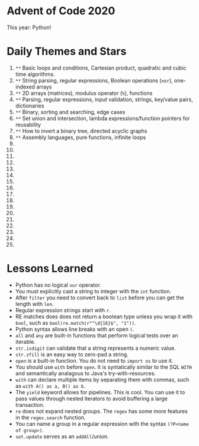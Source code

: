 # Advent of Code 2020

This year: Python!

# Daily Themes and Stars

1. `**` Basic loops and conditions, Cartesian product, quadratic and cubic time algorithms.
2. `**` String parsing, regular expressions, Boolean operations (`xor`), one-indexed arrays
3. `**` 2D arrays (matrices), modulus operator (`%`), functions
4. `**` Parsing, regular expressions, input validation, strings, key/value pairs, dictionaries
5. `**` Binary, sorting and searching, edge cases
6. `**` Set union and intersection, lambda expressions/function pointers for reusability
7. `**` How to invert a binary tree, directed acyclic graphs
8. `**` Assembly languages, pure functions, infinite loops
9. `  `
10. `  `
11. `  `
12. `  `
13. `  `
14. `  `
15. `  `
16. `  `
17. `  `
18. `  `
19. `  `
20. `  `
21. `  `
22. `  `
23. `  `
24. `  `
25. `  `

# Lessons Learned
* Python has no logical `xor` operator.
* You must explicitly cast a string to integer with the `int` function.
* After `filter` you need to convert back to `list` before you can get the length with `len`.
* Regular expression strings start with `r`.
* RE matches does does not return a boolean type unless you wrap it with `bool`, such as `bool(re.match(r"^\d{16}$", "1"))`.
* Python syntax allows line breaks with an open `(`.
* `all` and `any` are built-in functions that perform logical tests over an iterable.
* `str.isdigit` can validate that a string represents a numeric value.
* `str.zfill` is an easy way to zero-pad a string.
* `open` is a built-in function. You do not need to `import os` to use it.
* You should use `with` before `open`. It is syntatically similar to the SQL `WITH` and semantically analagous to Java's try-with-resources.
* `with` can declare multiple items by separating them with commas, such as `with A() as a, B() as b`.
* The `yield` keyword allows for pipelines. This is cool. You can use it to pass values through nested iterators to avoid buffering a large transaction.
* `re` does not expand nested groups. The `regex` has some more features in the `regex.search` function.
* You can name a group in a regular expression with the syntax `(?P<name of group>)`.
* `set.update` serves as an `addAll`/union.